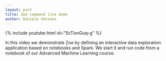 ```yaml
---
layout: post
title: Zoe command line demo
author: Daniele Venzano
---
```


{% include youtube.html id="ScTixnGuq-g" %}

In this video we demonstrate Zoe by defining an interactive data exploration application based on notebooks and Spark. We start it and run code from a notebook of our Advanced Machine Learning course.

